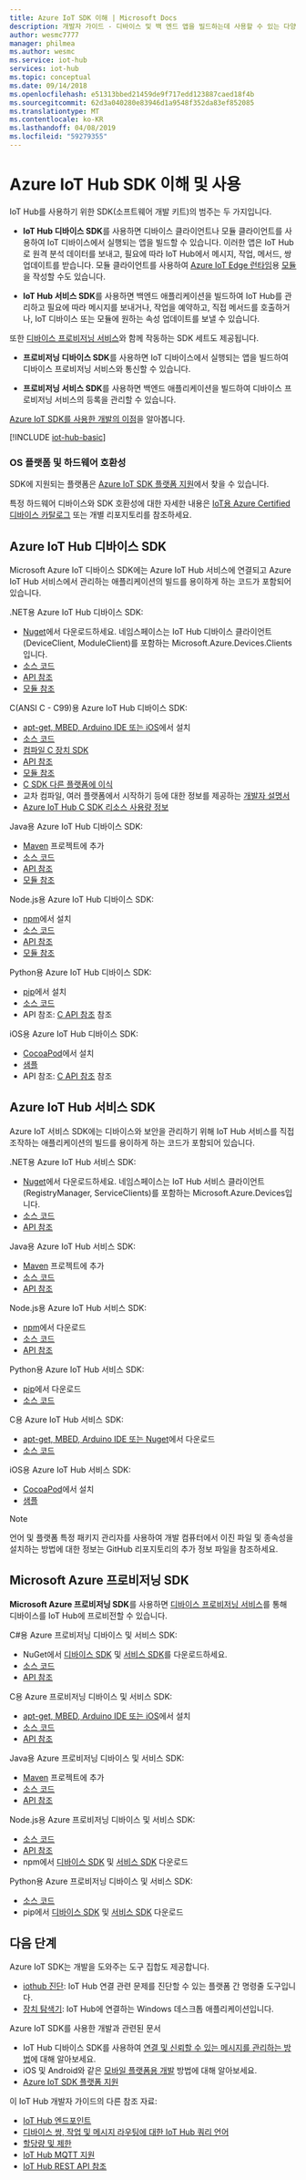 ```yaml
---
title: Azure IoT SDK 이해 | Microsoft Docs
description: 개발자 가이드 - 디바이스 및 백 엔드 앱을 빌드하는데 사용할 수 있는 다양한 Azure IoT 디바이스 및 서비스 SDK에 대한 링크 정보입니다.
author: wesmc7777
manager: philmea
ms.author: wesmc
ms.service: iot-hub
services: iot-hub
ms.topic: conceptual
ms.date: 09/14/2018
ms.openlocfilehash: e51313bbed21459de9f717edd123887caed18f4b
ms.sourcegitcommit: 62d3a040280e83946d1a9548f352da83ef852085
ms.translationtype: MT
ms.contentlocale: ko-KR
ms.lasthandoff: 04/08/2019
ms.locfileid: "59279355"
---
```

# <a name="understand-and-use-azure-iot-hub-sdks"></a>Azure IoT Hub SDK 이해 및 사용

IoT Hub를 사용하기 위한 SDK(소프트웨어 개발 키트)의 범주는 두 가지입니다.

* **IoT Hub 디바이스 SDK**를 사용하면 디바이스 클라이언트나 모듈 클라이언트를 사용하여 IoT 디바이스에서 실행되는 앱을 빌드할 수 있습니다. 이러한 앱은 IoT Hub로 원격 분석 데이터를 보내고, 필요에 따라 IoT Hub에서 메시지, 작업, 메서드, 쌍 업데이트를 받습니다.  모듈 클라이언트를 사용하여 [Azure IoT Edge 런타임](../iot-edge/about-iot-edge.md)용 [모듈](../iot-edge/iot-edge-modules.md)을 작성할 수도 있습니다.

* **IoT Hub 서비스 SDK**를 사용하면 백엔드 애플리케이션을 빌드하여 IoT Hub를 관리하고 필요에 따라 메시지를 보내거나, 작업을 예약하고, 직접 메서드를 호출하거나, IoT 디바이스 또는 모듈에 원하는 속성 업데이트를 보낼 수 있습니다.

또한 [디바이스 프로비저닝 서비스](../iot-dps/about-iot-dps.md)와 함께 작동하는 SDK 세트도 제공됩니다.
* **프로비저닝 디바이스 SDK**를 사용하면 IoT 디바이스에서 실행되는 앱을 빌드하여 디바이스 프로비저닝 서비스와 통신할 수 있습니다.

* **프로비저닝 서비스 SDK**를 사용하면 백엔드 애플리케이션을 빌드하여 디바이스 프로비저닝 서비스의 등록을 관리할 수 있습니다.

[Azure IoT SDK를 사용한 개발의 이점](https://azure.microsoft.com/blog/benefits-of-using-the-azure-iot-sdks-in-your-azure-iot-solution/)을 알아봅니다.

[!INCLUDE [iot-hub-basic](../../includes/iot-hub-basic-partial.md)]


### <a name="os-platform-and-hardware-compatibility"></a>OS 플랫폼 및 하드웨어 호환성

SDK에 지원되는 플랫폼은 [Azure IoT SDK 플랫폼 지원](iot-hub-device-sdk-platform-support.md)에서 찾을 수 있습니다.

특정 하드웨어 디바이스와 SDK 호환성에 대한 자세한 내용은 [IoT용 Azure Certified 디바이스 카탈로그](https://catalog.azureiotsolutions.com/) 또는 개별 리포지토리를 참조하세요.

## <a name="azure-iot-hub-device-sdks"></a>Azure IoT Hub 디바이스 SDK

Microsoft Azure IoT 디바이스 SDK에는 Azure IoT Hub 서비스에 연결되고 Azure IoT Hub 서비스에서 관리하는 애플리케이션의 빌드를 용이하게 하는 코드가 포함되어 있습니다.

.NET용 Azure IoT Hub 디바이스 SDK: 

* [Nuget](https://www.nuget.org/packages/Microsoft.Azure.Devices.Client/)에서 다운로드하세요.  네임스페이스는 IoT Hub 디바이스 클라이언트(DeviceClient, ModuleClient)를 포함하는 Microsoft.Azure.Devices.Clients입니다.
* [소스 코드](https://github.com/Azure/azure-iot-sdk-csharp)
* [API 참조](https://docs.microsoft.com/dotnet/api/microsoft.azure.devices?view=azure-dotnet)
* [모듈 참조](https://docs.microsoft.com/dotnet/api/microsoft.azure.devices.client.moduleclient?view=azure-dotnet)

C(ANSI C - C99)용 Azure IoT Hub 디바이스 SDK:

* [apt-get, MBED, Arduino IDE 또는 iOS](https://github.com/Azure/azure-iot-sdk-c/blob/master/readme.md#packages-and-libraries)에서 설치
* [소스 코드](https://github.com/Azure/azure-iot-sdk-c)
* [컴파일 C 장치 SDK](https://github.com/Azure/azure-iot-sdk-c/blob/master/iothub_client/readme.md#compiling-the-c-device-sdk)
* [API 참조](https://docs.microsoft.com/azure/iot-hub/iot-c-sdk-ref/)
* [모듈 참조](https://docs.microsoft.com/azure/iot-hub/iot-c-sdk-ref/iothub-module-client-h)
* [C SDK 다른 플랫폼에 이식](https://github.com/Azure/azure-c-shared-utility/blob/master/devdoc/porting_guide.md)
* 교차 컴파일, 여러 플랫폼에서 시작하기 등에 대한 정보를 제공하는 [개발자 설명서](https://github.com/Azure/azure-iot-sdk-c/tree/master/doc)
* [Azure IoT Hub C SDK 리소스 사용량 정보](https://github.com/Azure/azure-iot-sdk-c/blob/master/doc/c_sdk_resource_information.md)

Java용 Azure IoT Hub 디바이스 SDK: 

* [Maven](https://github.com/Azure/azure-iot-sdk-java/blob/master/doc/java-devbox-setup.md#for-the-device-sdk) 프로젝트에 추가
* [소스 코드](https://github.com/Azure/azure-iot-sdk-java)
* [API 참조](https://docs.microsoft.com/java/api/com.microsoft.azure.sdk.iot.device)
* [모듈 참조](https://docs.microsoft.com/java/api/com.microsoft.azure.sdk.iot.device.moduleclient?view=azure-java-stable)

Node.js용 Azure IoT Hub 디바이스 SDK: 

* [npm](https://www.npmjs.com/package/azure-iot-device)에서 설치
* [소스 코드](https://github.com/Azure/azure-iot-sdk-node)
* [API 참조](https://docs.microsoft.com/javascript/api/azure-iot-device/?view=azure-iot-typescript-latest)
* [모듈 참조](https://docs.microsoft.com/javascript/api/azure-iot-device/moduleclient?view=azure-node-latest)

Python용 Azure IoT Hub 디바이스 SDK: 

* [pip](https://pypi.python.org/pypi/azure-iothub-device-client/)에서 설치
* [소스 코드](https://github.com/Azure/azure-iot-sdk-python)
* API 참조: [C API 참조](https://docs.microsoft.com/azure/iot-hub/iot-c-sdk-ref/) 참조

iOS용 Azure IoT Hub 디바이스 SDK: 

* [CocoaPod](https://cocoapods.org/pods/AzureIoTHubClient)에서 설치
* [샘플](https://github.com/Azure-Samples/azure-iot-samples-ios)
* API 참조: [C API 참조](https://docs.microsoft.com/azure/iot-hub/iot-c-sdk-ref/) 참조

## <a name="azure-iot-hub-service-sdks"></a>Azure IoT Hub 서비스 SDK

Azure IoT 서비스 SDK에는 디바이스와 보안을 관리하기 위해 IoT Hub 서비스를 직접 조작하는 애플리케이션의 빌드를 용이하게 하는 코드가 포함되어 있습니다.

.NET용 Azure IoT Hub 서비스 SDK:

* [Nuget](https://www.nuget.org/packages/Microsoft.Azure.Devices/)에서 다운로드하세요.  네임스페이스는 IoT Hub 서비스 클라이언트(RegistryManager, ServiceClients)를 포함하는 Microsoft.Azure.Devices입니다.
* [소스 코드](https://github.com/Azure/azure-iot-sdk-csharp)
* [API 참조](https://docs.microsoft.com/dotnet/api/microsoft.azure.devices)

Java용 Azure IoT Hub 서비스 SDK: 

* [Maven](https://github.com/Azure/azure-iot-sdk-java/blob/master/doc/java-devbox-setup.md#for-the-service-sdk) 프로젝트에 추가
* [소스 코드](https://github.com/Azure/azure-iot-sdk-java)
* [API 참조](https://docs.microsoft.com/java/api/com.microsoft.azure.sdk.iot.service)

Node.js용 Azure IoT Hub 서비스 SDK: 

* [npm](https://www.npmjs.com/package/azure-iothub)에서 다운로드
* [소스 코드](https://github.com/Azure/azure-iot-sdk-node)
* [API 참조](https://docs.microsoft.com/javascript/api/azure-iothub/?view=azure-iot-typescript-latest)

Python용 Azure IoT Hub 서비스 SDK: 

* [pip](https://pypi.python.org/pypi/azure-iothub-service-client/)에서 다운로드
* [소스 코드](https://github.com/Azure/azure-iot-sdk-python)

C용 Azure IoT Hub 서비스 SDK: 

* [apt-get, MBED, Arduino IDE 또는 Nuget](https://github.com/Azure/azure-iot-sdk-c/blob/master/readme.md)에서 다운로드
* [소스 코드](https://github.com/Azure/azure-iot-sdk-c)

iOS용 Azure IoT Hub 서비스 SDK: 

* [CocoaPod](https://cocoapods.org/pods/AzureIoTHubServiceClient)에서 설치
* [샘플](https://github.com/Azure-Samples/azure-iot-samples-ios)

> [!NOTE]
> 언어 및 플랫폼 특정 패키지 관리자를 사용하여 개발 컴퓨터에서 이진 파일 및 종속성을 설치하는 방법에 대한 정보는 GitHub 리포지토리의 추가 정보 파일을 참조하세요.

## <a name="microsoft-azure-provisioning-sdks"></a>Microsoft Azure 프로비저닝 SDK

**Microsoft Azure 프로비저닝 SDK**를 사용하면 [디바이스 프로비저닝 서비스](../iot-dps/about-iot-dps.md)를 통해 디바이스를 IoT Hub에 프로비전할 수 있습니다.

C#용 Azure 프로비저닝 디바이스 및 서비스 SDK:

* NuGet에서 [디바이스 SDK](https://www.nuget.org/packages/Microsoft.Azure.Devices.Provisioning.Client/) 및 [서비스 SDK](https://www.nuget.org/packages/Microsoft.Azure.Devices.Provisioning.Service/)를 다운로드하세요.
* [소스 코드](https://github.com/Azure/azure-iot-sdk-csharp/)
* [API 참조](https://docs.microsoft.com/dotnet/api/microsoft.azure.devices.provisioning.client?view=azure-dotnet)

C용 Azure 프로비저닝 디바이스 및 서비스 SDK:

* [apt-get, MBED, Arduino IDE 또는 iOS](https://github.com/Azure/azure-iot-sdk-c/blob/master/readme.md#packages-and-libraries)에서 설치
* [소스 코드](https://github.com/Azure/azure-iot-sdk-c/blob/master/provisioning_client)
* [API 참조](https://docs.microsoft.com/azure/iot-hub/iot-c-sdk-ref/)

Java용 Azure 프로비저닝 디바이스 및 서비스 SDK:

* [Maven](https://github.com/Azure/azure-iot-sdk-java/blob/master/doc/java-devbox-setup.md#for-the-service-sdk) 프로젝트에 추가
* [소스 코드](https://github.com/Azure/azure-iot-sdk-java/blob/master/provisioning)
* [API 참조](https://docs.microsoft.com/java/api/com.microsoft.azure.sdk.iot.provisioning.device?view=azure-java-stable)

Node.js용 Azure 프로비저닝 디바이스 및 서비스 SDK:

* [소스 코드](https://github.com/Azure/azure-iot-sdk-node/tree/master/provisioning)
* [API 참조](https://docs.microsoft.com/javascript/api/overview/azure/iothubdeviceprovisioning?view=azure-node-latest)
* npm에서 [디바이스 SDK](https://badge.fury.io/js/azure-iot-provisioning-device) 및 [서비스 SDK](https://badge.fury.io/js/azure-iot-provisioning-service) 다운로드

Python용 Azure 프로비저닝 디바이스 및 서비스 SDK:

* [소스 코드](https://github.com/Azure/azure-iot-sdk-python)
* pip에서 [디바이스 SDK](https://pypi.org/project/azure-iot-provisioning-device-client/) 및 [서비스 SDK](https://pypi.org/project/azure-iothub-provisioningserviceclient/) 다운로드

## <a name="next-steps"></a>다음 단계

Azure IoT SDK는 개발을 도와주는 도구 집합도 제공합니다.
* [iothub 진단](https://github.com/Azure/iothub-diagnostics): IoT Hub 연결 관련 문제를 진단할 수 있는 플랫폼 간 명령줄 도구입니다.
* [장치 탐색기](https://github.com/Azure/azure-iot-sdk-csharp/tree/master/tools/DeviceExplorer): IoT Hub에 연결하는 Windows 데스크톱 애플리케이션입니다.

Azure IoT SDK를 사용한 개발과 관련된 문서
* IoT Hub 디바이스 SDK를 사용하여 [연결 및 신뢰할 수 있는 메시지를 관리하는 방법](iot-hub-reliability-features-in-sdks.md)에 대해 알아보세요.
* iOS 및 Android와 같은 [모바일 플랫폼용 개발](iot-hub-how-to-develop-for-mobile-devices.md) 방법에 대해 알아보세요.
* [Azure IoT SDK 플랫폼 지원](iot-hub-device-sdk-platform-support.md)


이 IoT Hub 개발자 가이드의 다른 참조 자료:

* [IoT Hub 엔드포인트](iot-hub-devguide-endpoints.md)
* [디바이스 쌍, 작업 및 메시지 라우팅에 대한 IoT Hub 쿼리 언어](iot-hub-devguide-query-language.md)
* [할당량 및 제한](iot-hub-devguide-quotas-throttling.md)
* [IoT Hub MQTT 지원](iot-hub-mqtt-support.md)
* [IoT Hub REST API 참조](/rest/api/iothub/)
